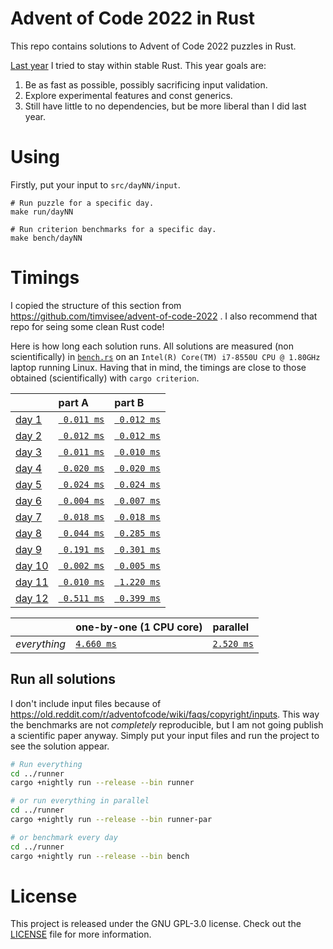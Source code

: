 # Advent of Code 2022 in Rust

This repo contains solutions to Advent of Code 2022 puzzles in Rust.

[Last year](https://github.com/fyrchik/aoc2021rust) I tried to stay within stable Rust.
This year goals are:
1. Be as fast as possible, possibly sacrificing input validation.
2. Explore experimental features and const generics.
3. Still have little to no dependencies, but be more liberal than I did last year.

# Using

Firstly, put your input to `src/dayNN/input`.

```
# Run puzzle for a specific day.
make run/dayNN

# Run criterion benchmarks for a specific day.
make bench/dayNN
```

# Timings

I copied the structure of this section from https://github.com/timvisee/advent-of-code-2022 . I also recommend that repo for seing some clean Rust code!

Here is how long each solution runs. All solutions are measured (non
scientifically) in [`bench.rs`](./runner/src/bin/bench.rs) on an
`Intel(R) Core(TM) i7-8550U CPU @ 1.80GHz` laptop running Linux. Having that in mind, the timings
are close to those obtained (scientifically) with `cargo criterion`.

|                                                | part A                              | part B                              |
|:-----------------------------------------------|:------------------------------------|:------------------------------------|
| [day 1](https://adventofcode.com/2022/day/1)   | [` 0.011 ms`](./day01/src/lib.rs) | [` 0.012 ms`](./day01/src/lib.rs) |
| [day 2](https://adventofcode.com/2022/day/2)   | [` 0.012 ms`](./day02/src/lib.rs) | [` 0.012 ms`](./day02/src/lib.rs) |
| [day 3](https://adventofcode.com/2022/day/3)   | [` 0.011 ms`](./day03/src/lib.rs) | [` 0.010 ms`](./day03/src/lib.rs) |
| [day 4](https://adventofcode.com/2022/day/4)   | [` 0.020 ms`](./day04/src/lib.rs) | [` 0.020 ms`](./day04/src/lib.rs) |
| [day 5](https://adventofcode.com/2022/day/5)   | [` 0.024 ms`](./day05/src/lib.rs) | [` 0.024 ms`](./day05/src/lib.rs) |
| [day 6](https://adventofcode.com/2022/day/6)   | [` 0.004 ms`](./day06/src/lib.rs) | [` 0.007 ms`](./day06/src/lib.rs) |
| [day 7](https://adventofcode.com/2022/day/7)   | [` 0.018 ms`](./day07/src/lib.rs) | [` 0.018 ms`](./day07/src/lib.rs) |
| [day 8](https://adventofcode.com/2022/day/8)   | [` 0.044 ms`](./day08/src/lib.rs) | [` 0.285 ms`](./day08/src/lib.rs) |
| [day 9](https://adventofcode.com/2022/day/9)   | [` 0.191 ms`](./day09/src/lib.rs) | [` 0.301 ms`](./day09/src/lib.rs) |
| [day 10](https://adventofcode.com/2022/day/10)   | [` 0.002 ms`](./day10/src/lib.rs) | [` 0.005 ms`](./day10/src/lib.rs) |
| [day 11](https://adventofcode.com/2022/day/11)   | [` 0.010 ms`](./day11/src/lib.rs) | [` 1.220 ms`](./day11/src/lib.rs) |
| [day 12](https://adventofcode.com/2022/day/12)   | [` 0.511 ms`](./day12/src/lib.rs) | [` 0.399 ms`](./day12/src/lib.rs) |


|              | one-by-one (1 CPU core)                  | parallel                                     |
|:-------------|:-----------------------------------------|:---------------------------------------------|
| _everything_ | [`4.660 ms`](./runner/src/bin/runner.rs) | [`2.520 ms`](./runner/src/bin/runner-par.rs) |

## Run all solutions

I don't include input files because of https://old.reddit.com/r/adventofcode/wiki/faqs/copyright/inputs.
This way the benchmarks are not _completely_ reproducible, but I am not going publish a scientific paper anyway.
Simply put your input files and run the project to see the solution appear.

```bash
# Run everything
cd ../runner
cargo +nightly run --release --bin runner

# or run everything in parallel
cd ../runner
cargo +nightly run --release --bin runner-par

# or benchmark every day
cd ../runner
cargo +nightly run --release --bin bench
```

# License
This project is released under the GNU GPL-3.0 license.
Check out the [LICENSE](LICENSE) file for more information.
